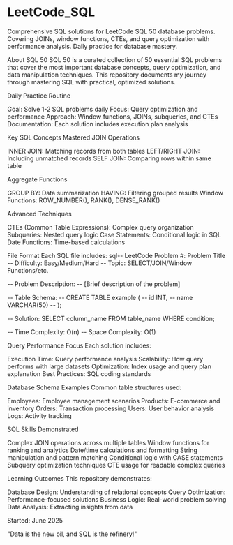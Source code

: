 # LeetCode_SQL
Comprehensive SQL solutions for LeetCode SQL 50 database problems. Covering JOINs, window functions, CTEs, and query optimization with performance analysis. Daily practice for database mastery.

About SQL 50
SQL 50 is a curated collection of 50 essential SQL problems that cover the most important database concepts, query optimization, and data manipulation techniques. This repository documents my journey through mastering SQL with practical, optimized solutions.

Daily Practice Routine

Goal: Solve 1-2 SQL problems daily
Focus: Query optimization and performance
Approach: Window functions, JOINs, subqueries, and CTEs
Documentation: Each solution includes execution plan analysis

Key SQL Concepts Mastered
JOIN Operations

INNER JOIN: Matching records from both tables
LEFT/RIGHT JOIN: Including unmatched records
SELF JOIN: Comparing rows within same table


Aggregate Functions

GROUP BY: Data summarization
HAVING: Filtering grouped results
Window Functions: ROW_NUMBER(), RANK(), DENSE_RANK()


Advanced Techniques

CTEs (Common Table Expressions): Complex query organization
Subqueries: Nested query logic
Case Statements: Conditional logic in SQL
Date Functions: Time-based calculations

File Format
Each SQL file includes:
sql-- LeetCode Problem #: Problem Title
-- Difficulty: Easy/Medium/Hard
-- Topic: SELECT/JOIN/Window Functions/etc.

-- Problem Description:
-- [Brief description of the problem]

-- Table Schema:
-- CREATE TABLE example (
--     id INT,
--     name VARCHAR(50)
-- );

-- Solution:
SELECT column_name
FROM table_name
WHERE condition;

-- Time Complexity: O(n)
-- Space Complexity: O(1)

Query Performance Focus
Each solution includes:

Execution Time: Query performance analysis
Scalability: How query performs with large datasets
Optimization: Index usage and query plan explanation
Best Practices: SQL coding standards

Database Schema Examples
Common table structures used:

Employees: Employee management scenarios
Products: E-commerce and inventory
Orders: Transaction processing
Users: User behavior analysis
Logs: Activity tracking

SQL Skills Demonstrated

Complex JOIN operations across multiple tables
Window functions for ranking and analytics
Date/time calculations and formatting
String manipulation and pattern matching
Conditional logic with CASE statements
Subquery optimization techniques
CTE usage for readable complex queries


Learning Outcomes
This repository demonstrates:

Database Design: Understanding of relational concepts
Query Optimization: Performance-focused solutions
Business Logic: Real-world problem solving
Data Analysis: Extracting insights from data


Started: June 2025

"Data is the new oil, and SQL is the refinery!" 